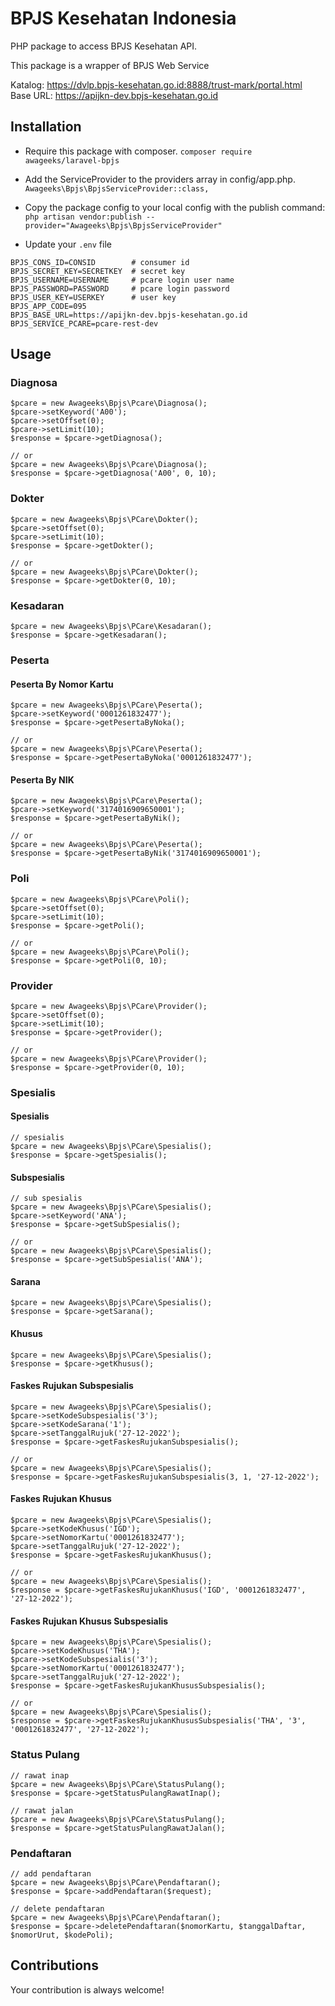 # BPJS Kesehatan Indonesia

PHP package to access BPJS Kesehatan API.

This package is a wrapper of BPJS Web Service

Katalog: https://dvlp.bpjs-kesehatan.go.id:8888/trust-mark/portal.html \
Base URL: https://apijkn-dev.bpjs-kesehatan.go.id

## Installation

- Require this package with composer.
`composer require awageeks/laravel-bpjs`

- Add the ServiceProvider to the providers array in config/app.php.
`Awageeks\Bpjs\BpjsServiceProvider::class,`

- Copy the package config to your local config with the publish command:
`php artisan vendor:publish --provider="Awageeks\Bpjs\BpjsServiceProvider"`

- Update your `.env` file
```
BPJS_CONS_ID=CONSID        # consumer id
BPJS_SECRET_KEY=SECRETKEY  # secret key
BPJS_USERNAME=USERNAME     # pcare login user name
BPJS_PASSWORD=PASSWORD     # pcare login password
BPJS_USER_KEY=USERKEY      # user key
BPJS_APP_CODE=095
BPJS_BASE_URL=https://apijkn-dev.bpjs-kesehatan.go.id
BPJS_SERVICE_PCARE=pcare-rest-dev
```

## Usage

### Diagnosa

```
$pcare = new Awageeks\Bpjs\Pcare\Diagnosa();
$pcare->setKeyword('A00');
$pcare->setOffset(0);
$pcare->setLimit(10);
$response = $pcare->getDiagnosa();

// or
$pcare = new Awageeks\Bpjs\Pcare\Diagnosa();
$response = $pcare->getDiagnosa('A00', 0, 10);
```

### Dokter

```
$pcare = new Awageeks\Bpjs\PCare\Dokter();
$pcare->setOffset(0);
$pcare->setLimit(10);
$response = $pcare->getDokter();

// or
$pcare = new Awageeks\Bpjs\PCare\Dokter();
$response = $pcare->getDokter(0, 10);
```

### Kesadaran

```
$pcare = new Awageeks\Bpjs\PCare\Kesadaran();
$response = $pcare->getKesadaran();
```

### Peserta

#### Peserta By Nomor Kartu

```
$pcare = new Awageeks\Bpjs\PCare\Peserta();
$pcare->setKeyword('0001261832477');
$response = $pcare->getPesertaByNoka();

// or
$pcare = new Awageeks\Bpjs\PCare\Peserta();
$response = $pcare->getPesertaByNoka('0001261832477');
```

#### Peserta By NIK

```
$pcare = new Awageeks\Bpjs\PCare\Peserta();
$pcare->setKeyword('3174016909650001');
$response = $pcare->getPesertaByNik();

// or
$pcare = new Awageeks\Bpjs\PCare\Peserta();
$response = $pcare->getPesertaByNik('3174016909650001');
```

### Poli

```
$pcare = new Awageeks\Bpjs\PCare\Poli();
$pcare->setOffset(0);
$pcare->setLimit(10);
$response = $pcare->getPoli();

// or
$pcare = new Awageeks\Bpjs\PCare\Poli();
$response = $pcare->getPoli(0, 10);
```

### Provider

```
$pcare = new Awageeks\Bpjs\PCare\Provider();
$pcare->setOffset(0);
$pcare->setLimit(10);
$response = $pcare->getProvider();

// or
$pcare = new Awageeks\Bpjs\PCare\Provider();
$response = $pcare->getProvider(0, 10);
```

### Spesialis

#### Spesialis

```
// spesialis
$pcare = new Awageeks\Bpjs\PCare\Spesialis();
$response = $pcare->getSpesialis();
```

#### Subspesialis

```
// sub spesialis
$pcare = new Awageeks\Bpjs\PCare\Spesialis();
$pcare->setKeyword('ANA');
$response = $pcare->getSubSpesialis();

// or
$pcare = new Awageeks\Bpjs\PCare\Spesialis();
$response = $pcare->getSubSpesialis('ANA');
```

#### Sarana

```
$pcare = new Awageeks\Bpjs\PCare\Spesialis();
$response = $pcare->getSarana();
```

#### Khusus

```
$pcare = new Awageeks\Bpjs\PCare\Spesialis();
$response = $pcare->getKhusus();
```

#### Faskes Rujukan Subspesialis

```
$pcare = new Awageeks\Bpjs\PCare\Spesialis();
$pcare->setKodeSubspesialis('3');
$pcare->setKodeSarana('1');
$pcare->setTanggalRujuk('27-12-2022');
$response = $pcare->getFaskesRujukanSubspesialis();

// or
$pcare = new Awageeks\Bpjs\PCare\Spesialis();
$response = $pcare->getFaskesRujukanSubspesialis(3, 1, '27-12-2022');
```

#### Faskes Rujukan Khusus

```
$pcare = new Awageeks\Bpjs\PCare\Spesialis();
$pcare->setKodeKhusus('IGD');
$pcare->setNomorKartu('0001261832477');
$pcare->setTanggalRujuk('27-12-2022');
$response = $pcare->getFaskesRujukanKhusus();

// or
$pcare = new Awageeks\Bpjs\PCare\Spesialis();
$response = $pcare->getFaskesRujukanKhusus('IGD', '0001261832477', '27-12-2022');
```

#### Faskes Rujukan Khusus Subspesialis

```
$pcare = new Awageeks\Bpjs\PCare\Spesialis();
$pcare->setKodeKhusus('THA');
$pcare->setKodeSubspesialis('3');
$pcare->setNomorKartu('0001261832477');
$pcare->setTanggalRujuk('27-12-2022');
$response = $pcare->getFaskesRujukanKhususSubspesialis();

// or
$pcare = new Awageeks\Bpjs\PCare\Spesialis();
$response = $pcare->getFaskesRujukanKhususSubspesialis('THA', '3', '0001261832477', '27-12-2022');
```

### Status Pulang

```
// rawat inap
$pcare = new Awageeks\Bpjs\PCare\StatusPulang();
$response = $pcare->getStatusPulangRawatInap();

// rawat jalan
$pcare = new Awageeks\Bpjs\PCare\StatusPulang();
$response = $pcare->getStatusPulangRawatJalan();
```

### Pendaftaran

```
// add pendaftaran
$pcare = new Awageeks\Bpjs\PCare\Pendaftaran();
$response = $pcare->addPendaftaran($request);

// delete pendaftaran
$pcare = new Awageeks\Bpjs\PCare\Pendaftaran();
$response = $pcare->deletePendaftaran($nomorKartu, $tanggalDaftar, $nomorUrut, $kodePoli);
```

## Contributions
Your contribution is always welcome!
